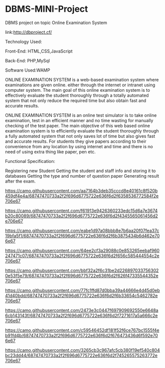 # DBMS-MINI-Project
 DBMS project on topic Online Examination System

link:http://dbproject.cf/

Technology Used:

Front-End: HTML,CSS,JavaScript

Back-End: PHP,MySql

Software Used:WAMP

ONLINE EXAMINATION SYSTEM is a web-based examination system where examinations are given online. either through the internet or intranet using computer system. The main goal of this online examination system is to effectively evaluate the student thoroughly through a totally automated system that not only reduce the required time but also obtain fast and accurate results.

ONLINE EXAMINATION SYSTEM is an online test simulator is to take online examination, test in an efficient manner and no time wasting for manually checking of the test paper. The main objective of this web based online examination system is to efficiently evaluate the student thoroughly through a fully automated system that not only saves lot of time but also gives fast and accurate results. For students they give papers according to their convenience from any location by using internet and time and there is no need of using extra thing like paper, pen etc.

Functional Specification:

Registering new Student
Getting the student and staff info and storing it to databases
Getting the type and number of question paper 
Generating result after the exam.

https://camo.githubusercontent.com/aa7164b3deb35cccd8e40161c8f520b459df4e4a/68747470733a2f2f696d6775722e636f6d2f6358536772584f2e706e67

https://camo.githubusercontent.com/f61913e9426360233edc15d6a7e3674b20c80089/68747470733a2f2f696d6775722e636f6d2f4345565061456d2e706e67

https://camo.githubusercontent.com/eabe1d97a08bbb8e7b6aa20f07fea37c19bfa5f1/68747470733a2f2f696d6775722e636f6d2f6b3875434b6d462e706e67

https://camo.githubusercontent.com/64ee2cf3a29088c0e853265eebaf960247471c07/68747470733a2f2f696d6775722e636f6d2f656c585444554c2e706e67

https://camo.githubusercontent.com/bbf32a2f6c31be2d2268970337563020e53f5e79/68747470733a2f2f696d6775722e636f6d2f626f47335544352e706e67

https://camo.githubusercontent.com/77fc1ffd87d0bba39a44666e4d45d0eb41d40bdd/68747470733a2f2f696d6775722e636f6d2f6b33654c5462782e706e67

https://camo.githubusercontent.com/2473e3c0447f697909692550e6648a6cb143143f/68747470733a2f2f696d6775722e636f6d2f7271617a5a666c2e706e67

https://camo.githubusercontent.com/c59546452df181f52f6ce767bc1555f4eb91fd4b/68747470733a2f2f696d6775722e636f6d2f676473436d6f592e706e67

https://camo.githubusercontent.com/3265cb3c967afc5cb380f19ef540c804bc23dd44/68747470733a2f2f696d6775722e636f6d2f745265575263772e706e67




